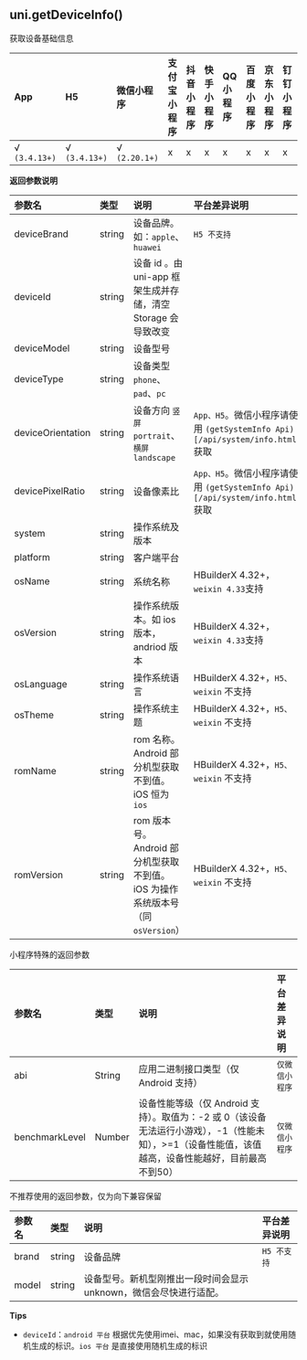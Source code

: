 ## uni.getDeviceInfo()

获取设备基础信息

|App|H5|微信小程序|支付宝小程序|抖音小程序|快手小程序|QQ小程序|百度小程序|京东小程序|钉钉小程序|飞书小程序|
|:-|:-|:-|:-|:-|:-|:-|:-|:-|:-|:-|
|√ `(3.4.13+)`|√ `(3.4.13+)`|√ `(2.20.1+)`|x|x|x|x|x|x|x|x|

<!-- UNIAPPAPIJSON.getDeviceInfo.compatibility -->

**返回参数说明**

|参数名|类型|说明|平台差异说明|
|:-|:-|:-|:-|
|deviceBrand|string|设备品牌。如：`apple`、`huawei`|`H5 不支持`|
|deviceId|string|设备 id	。由 uni-app 框架生成并存储，清空 Storage 会导致改变||
|deviceModel|string|设备型号||
|deviceType|string|设备类型`phone`、`pad`、`pc`||
|deviceOrientation|string|设备方向 `竖屏 portrait`、`横屏 landscape`|`App、H5`。微信小程序请使用 `(getSystemInfo Api)[/api/system/info.html]` 获取|
|devicePixelRatio|string|设备像素比|`App、H5`。微信小程序请使用 `(getSystemInfo Api)[/api/system/info.html]` 获取|
|system|string|操作系统及版本||
|platform|string|客户端平台||
|osName|string|系统名称|HBuilderX 4.32+，`weixin 4.33`支持|
|osVersion|string|操作系统版本。如 ios 版本，andriod 版本|HBuilderX 4.32+，`weixin 4.33`支持|
|osLanguage|string|操作系统语言|HBuilderX 4.32+，`H5、weixin` 不支持|
|osTheme|string|操作系统主题|HBuilderX 4.32+，`H5、weixin` 不支持|
|romName|string|rom 名称。Android 部分机型获取不到值。iOS 恒为 `ios`|HBuilderX 4.32+，`H5、weixin` 不支持|
|romVersion|string|rom 版本号。Android 部分机型获取不到值。iOS 为操作系统版本号（同 `osVersion`）|HBuilderX 4.32+，`H5、weixin` 不支持|

小程序特殊的返回参数

|参数名|类型|说明|平台差异说明|
|:-|:-|:-|:-|
|abi	|String|应用二进制接口类型（仅 Android 支持）|`仅微信小程序`|
|benchmarkLevel|Number|设备性能等级（仅 Android 支持）。取值为：-2 或 0（该设备无法运行小游戏），-1（性能未知），>=1（设备性能值，该值越高，设备性能越好，目前最高不到50）|`仅微信小程序`|

不推荐使用的返回参数，仅为向下兼容保留

|参数名|类型|说明|平台差异说明|
|:-|:-|:-|:-|
|brand|string|设备品牌|`H5 不支持`|
|model|string|设备型号。新机型刚推出一段时间会显示unknown，微信会尽快进行适配。||

<!-- UNIAPPAPIJSON.getDeviceInfo.returnValue -->

**Tips**
- `deviceId`：`android 平台` 根据优先使用imei、mac，如果没有获取到就使用随机生成的标识。`ios 平台` 是直接使用随机生成的标识
